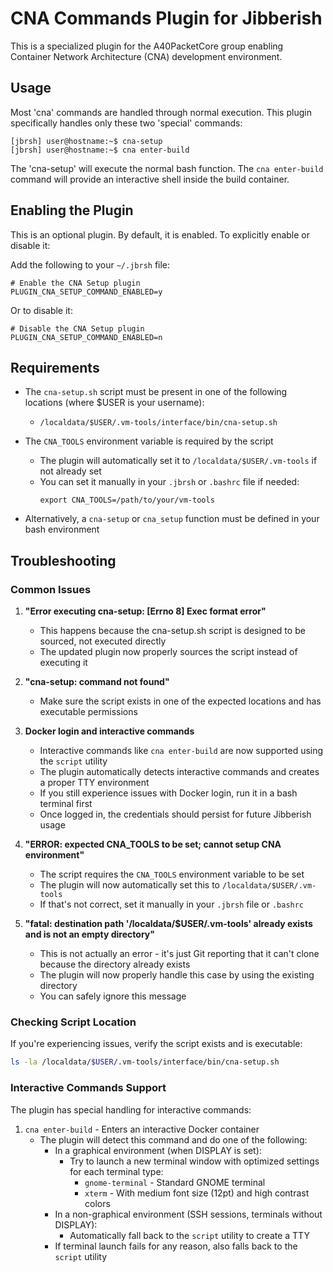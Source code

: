 # CNA Commands Plugin for Jibberish

This is a specialized plugin for the A40PacketCore group enabling Container Network Architecture (CNA) development environment.
## Usage

Most 'cna' commands are handled through normal execution. This plugin specifically handles only these two 'special' commands:

```
[jbrsh] user@hostname:~$ cna-setup
[jbrsh] user@hostname:~$ cna enter-build
```
The 'cna-setup' will execute the normal bash function.
The `cna enter-build` command will provide an interactive shell inside the build container.

## Enabling the Plugin

This is an optional plugin. By default, it is enabled. To explicitly enable or disable it:

Add the following to your `~/.jbrsh` file:

```
# Enable the CNA Setup plugin
PLUGIN_CNA_SETUP_COMMAND_ENABLED=y
```

Or to disable it:

```
# Disable the CNA Setup plugin
PLUGIN_CNA_SETUP_COMMAND_ENABLED=n
```

## Requirements

- The `cna-setup.sh` script must be present in one of the following locations (where $USER is your username):
  - `/localdata/$USER/.vm-tools/interface/bin/cna-setup.sh`

- The `CNA_TOOLS` environment variable is required by the script
  - The plugin will automatically set it to `/localdata/$USER/.vm-tools` if not already set
  - You can set it manually in your `.jbrsh` or `.bashrc` file if needed:
    ```
    export CNA_TOOLS=/path/to/your/vm-tools
    ```
  
- Alternatively, a `cna-setup` or `cna_setup` function must be defined in your bash environment

## Troubleshooting

### Common Issues

1. **"Error executing cna-setup: [Errno 8] Exec format error"**
   - This happens because the cna-setup.sh script is designed to be sourced, not executed directly
   - The updated plugin now properly sources the script instead of executing it

2. **"cna-setup: command not found"**
   - Make sure the script exists in one of the expected locations and has executable permissions

3. **Docker login and interactive commands**
   - Interactive commands like `cna enter-build` are now supported using the `script` utility
   - The plugin automatically detects interactive commands and creates a proper TTY environment
   - If you still experience issues with Docker login, run it in a bash terminal first
   - Once logged in, the credentials should persist for future Jibberish usage

4. **"ERROR: expected CNA_TOOLS to be set; cannot setup CNA environment"**
   - The script requires the `CNA_TOOLS` environment variable to be set
   - The plugin will now automatically set this to `/localdata/$USER/.vm-tools`
   - If that's not correct, set it manually in your `.jbrsh` file or `.bashrc`

5. **"fatal: destination path '/localdata/$USER/.vm-tools' already exists and is not an empty directory"**
   - This is not actually an error - it's just Git reporting that it can't clone because the directory already exists
   - The plugin will now properly handle this case by using the existing directory
   - You can safely ignore this message

### Checking Script Location

If you're experiencing issues, verify the script exists and is executable:

```bash
ls -la /localdata/$USER/.vm-tools/interface/bin/cna-setup.sh
```

### Interactive Commands Support

The plugin has special handling for interactive commands:

1. `cna enter-build` - Enters an interactive Docker container
   - The plugin will detect this command and do one of the following:
     - In a graphical environment (when DISPLAY is set):
       - Try to launch a new terminal window with optimized settings for each terminal type:
         - `gnome-terminal` - Standard GNOME terminal
         - `xterm` - With medium font size (12pt) and high contrast colors
     - In a non-graphical environment (SSH sessions, terminals without DISPLAY):
       - Automatically fall back to the `script` utility to create a TTY
     - If terminal launch fails for any reason, also falls back to the `script` utility
